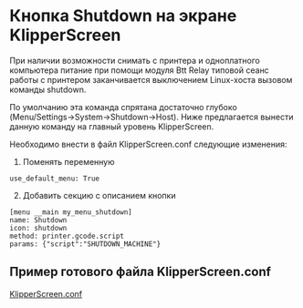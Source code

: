 # Кнопка Shutdown на экране KlipperScreen

При наличии возможности снимать с принтера и одноплатного компьютера питание при помощи модуля Btt Relay типовой сеанс работы с принтером заканчивается выключением Linux-хоста вызовом команды shutdown.

По умолчанию эта команда спрятана достаточно глубоко (Menu/Settings->System->Shutdown->Host). Ниже предлагается вынести данную команду на главный уровень KlipperScreen.

Необходимо внести в файл KlipperScreen.conf следующие изменения:

1. Поменять переменную
```
use_default_menu: True
```

2. Добавить секцию с описанием кнопки
```
[menu __main my_menu_shutdown]
name: Shutdown
icon: shutdown
method: printer.gcode.script
params: {"script":"SHUTDOWN_MACHINE"}
```

## Пример готового файла KlipperScreen.conf
[KlipperScreen.conf](KlipperScreen.conf)
